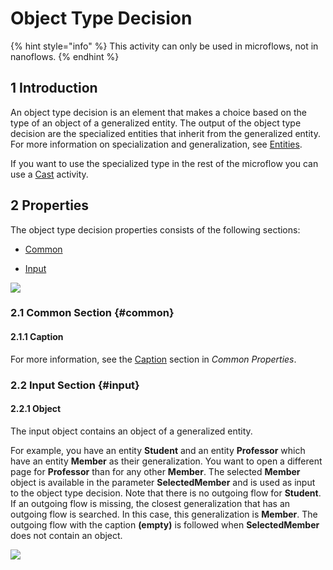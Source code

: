# Object Type Decision

{% hint style="info" %}
This activity can only be used in microflows, not in nanoflows.
{% endhint %}

## 1 Introduction

An object type decision is an element that makes a choice based on the type of an object of a generalized entity. The output of the object type decision are the specialized entities that inherit from the generalized entity. For more information on specialization and generalization, see [Entities](entities).

If you want to use the specialized type in the rest of the microflow you can use a [Cast](cast-object) activity.

## 2 Properties

The object type decision properties consists of the following sections:

* [Common](#common)

* [Input](#input)

    
![](attachments/decisions/object-type-decision-properties.png)


### 2.1 Common Section {#common} 

#### 2.1.1 Caption

For more information, see the [Caption](microflow-element-common-properties#caption) section in *Common Properties*.

### 2.2 Input Section {#input}

#### 2.2.1 Object

The input object contains an object of a generalized entity.

For example, you have an entity **Student** and an entity **Professor** which have an entity **Member** as their generalization. You want to open a different page for **Professor** than for any other **Member**. The selected **Member** object is available in the parameter **SelectedMember** and is used as input to the object type decision. Note that there is no outgoing flow for **Student**. If an outgoing flow is missing, the closest generalization that has an outgoing flow is searched. In this case, this generalization is **Member**. The outgoing flow with the caption **(empty)** is followed when **SelectedMember** does not contain an object.

![](attachments/decisions/object-type-decision.png)



